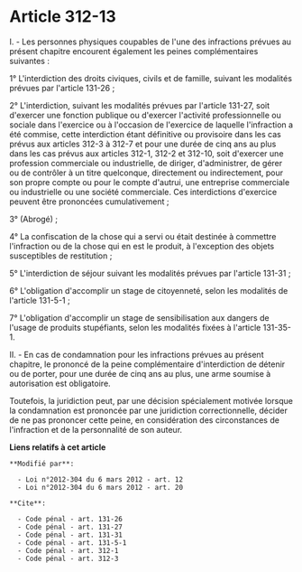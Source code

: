 # Article 312-13

I. - Les personnes physiques coupables de l'une des infractions prévues au présent chapitre encourent également les peines
complémentaires suivantes : 

1° L'interdiction des droits civiques, civils et de famille, suivant les modalités prévues par l'article 131-26 ; 

2° L'interdiction, suivant les modalités prévues par l'article 131-27, soit d'exercer une fonction publique ou d'exercer
l'activité professionnelle ou sociale dans l'exercice ou à l'occasion de l'exercice de laquelle l'infraction a été commise,
cette interdiction étant définitive ou provisoire dans les cas prévus aux articles 312-3 à 312-7 et pour une durée de cinq
ans au plus dans les cas prévus aux articles 312-1, 312-2 et 312-10, soit d'exercer une profession commerciale ou
industrielle, de diriger, d'administrer, de gérer ou de contrôler à un titre quelconque, directement ou indirectement, pour
son propre compte ou pour le compte d'autrui, une entreprise commerciale ou industrielle ou une société commerciale. Ces
interdictions d'exercice peuvent être prononcées cumulativement ; 

3° (Abrogé) ;

4° La confiscation de la chose qui a servi ou était destinée à commettre l'infraction ou de la chose qui en est le produit, à
l'exception des objets susceptibles de restitution ; 

5° L'interdiction de séjour suivant les modalités prévues par l'article 131-31 ; 

6° L'obligation d'accomplir un stage de citoyenneté, selon les modalités de l'article 131-5-1 ; 

7° L'obligation d'accomplir un stage de sensibilisation aux dangers de l'usage de produits stupéfiants, selon les modalités
fixées à l'article 131-35-1. 

II. - En cas de condamnation pour les infractions prévues au présent chapitre, le prononcé de la peine complémentaire
d'interdiction de détenir ou de porter, pour une durée de cinq ans au plus, une arme soumise à autorisation est obligatoire. 

Toutefois, la juridiction peut, par une décision spécialement motivée lorsque la condamnation est prononcée par une
juridiction correctionnelle, décider de ne pas prononcer cette peine, en considération des circonstances de l'infraction et
de la personnalité de son auteur.

**Liens relatifs à cet article**

	**Modifié par**:

	  - Loi n°2012-304 du 6 mars 2012 - art. 12
	  - Loi n°2012-304 du 6 mars 2012 - art. 20

	**Cite**:

	  - Code pénal - art. 131-26
	  - Code pénal - art. 131-27
	  - Code pénal - art. 131-31
	  - Code pénal - art. 131-5-1
	  - Code pénal - art. 312-1
	  - Code pénal - art. 312-3
